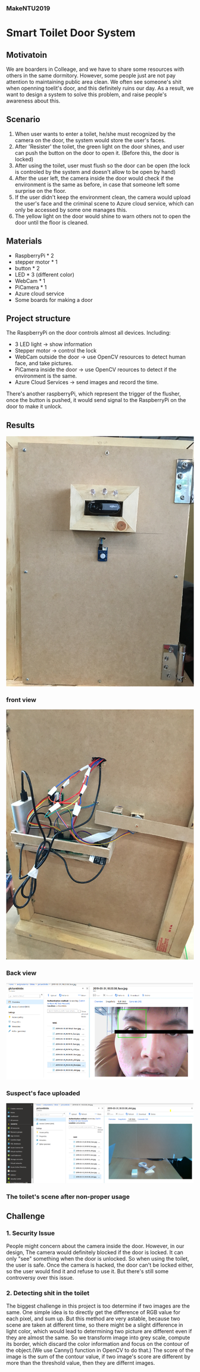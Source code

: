 ### MakeNTU2019
# Smart Toilet Door System

## Motivatoin
We are boarders in Colleage, and we have to share some resources with others in the same dormitory. However, some people just are not pay attention to 
maintaining public area clean. We often see someone's shit when openning toelit's door, and this definitely ruins our day. As a result, we want to design 
a system to solve this problem, and raise people's awareness about this.

## Scenario
1. When user wants to enter a toilet, he/she must recognized by the camera on the door, the system would store the user's faces.
2. After 'Resister' the toilet, the green light on the door shines, and user can push the button on the door to open it. (Before this, the door is locked)
3. After using the toilet, user must flush so the door can be open (the lock is controled by the system and doesn't allow to be open by hand)
4. After the user left, the camera inside the door would check if the environment is the same as before, in case that someone left some surprise on the floor.
5. If the user didn't keep the environment clean, the camera would upload the user's face and the criminal scene to Azure cloud service, which can only be accessed by some one manages this.
6. The yellow light on the door would shine to warn others not to open the door until the floor is cleaned.

## Materials
* RaspberryPi * 2
* stepper motor * 1
* button * 2
* LED * 3 (different color)
* WebCam * 1
* PiCamera * 1
* Azure cloud service
* Some boards for making a door

## Project structure
The RaspberryPi on the door controls almost all devices. Including:
* 3 LED light   -> show information
* Stepper motor -> control the lock 
* WebCam outside the door -> use OpenCV resources to detect human face, and take pictures.
* PiCamera inside the door  -> use OpenCV reources to detect if the environment is the same.
* Azure Cloud Services -> send images and record the time.

There's another raspberryPi, which represent the trigger of the flusher, once the button is pushed,
it would send signal to the RaspberryPi on the door to make it unlock.

## Results
![](img/front.JPG)
### front view 

![](img/back.JPG)
### Back view

![](img/face.png)
### Suspect's face uploaded

![](img/shit.png)
### The toilet's scene after non-proper usage

## Challenge 

### 1. Security Issue
People might concern about the camera inside the door. However, in our design, The camera would definitely blocked if the door is locked.
It can only "see" something when the door is unlocked. So when using the toilet, the user is safe. Once the camera is hacked,
the door can't be locked either, so the user would find it and refuse to use it. But there's still some controversy over this issue.

### 2. Detecting shit in the toilet
The biggest challenge in this project is too determine if two images are the same.
One simple idea is to directly get the difference of RGB value for each pixel, and sum up.
But this method are very astable, because two scene are taken at different time, so there 
might be a slight difference in light color, which would lead to determining two picture are different
even if they are almost the same. So we transform image into grey scale, compute its border, which 
discard the color information and focus on the contour of the object.(We use Canny() function in 
OpenCV to do that.) The score of the image is the sum of the contour value, if two image's score
are different by more than the threshold value, then they are differnt images.
